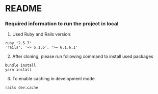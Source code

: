 # README

### Required information to run the project in local
1. Used Ruby and Rails version:
```
ruby '2.5.7'
'rails', '~> 6.1.6', '>= 6.1.6.1'
```
2. After cloning, please run following command to install used packages

```
bundle install
yarn install
```
3. To enable caching in development mode
```
rails dev:cache
```
